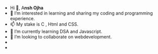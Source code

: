 - Hi 👋, A**nsh Ojha**
- 👀 I’m interested in learning and sharing my coding and programming experience.
- 📫 My stake is C , Html and CSS.
- 🌱 I’m currently learning DSA and Javascript.
- 💞️ I’m looking to collaborate on webdevelopment.
- 
-  
